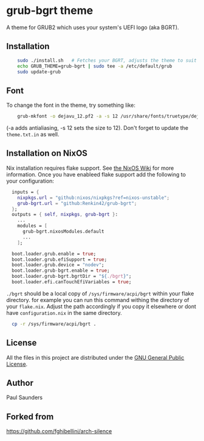 
# grub-bgrt theme

A theme for GRUB2 which uses your system's UEFI logo (aka BGRT).

## Installation

```sh
    sudo ./install.sh	# Fetches your BGRT, adjusts the theme to suit and installs it.
    echo GRUB_THEME=grub-bgrt | sudo tee -a /etc/default/grub
    sudo update-grub
```

## Font

To change the font in the theme, try something like:

```sh
	grub-mkfont -o dejavu_12.pf2 -a -s 12 /usr/share/fonts/truetype/dejavu/DejaVuSans.ttf
```

(-a adds antialiasing, -s 12 sets the size to 12). Don't forget to update the `theme.txt.in` as well.

## Installation on NixOS

Nix installation requires flake support. See [the NixOS Wiki](https://wiki.nixos.org/wiki/Flakes) for more 
information. Once you have enableed flake support add the following to your configuration:
```flake.nix  
  inputs = {
    nixpkgs.url = "github:nixos/nixpkgs?ref=nixos-unstable";
    grub-bgrt.url = "github:Renkin42/grub-bgrt";
  };
  outputs = { self, nixpkgs, grub-bgrt }:
    ...
    modules = [
      grub-bgrt.nixosModules.default
      ...
    ];
```

```configuration.nix
  boot.loader.grub.enable = true;
  boot.loader.grub.efiSupport = true;
  boot.loader.grub.device = "nodev";
  boot.loader.grub-bgrt.enable = true;
  boot.loader.grub-bgrt.bgrtDir = "${./bgrt}";
  boot.loader.efi.canTouchEfiVariables = true;
```

`./bgrt` should be a local copy of `/sys/firmware/acpi/bgrt` within your flake directory. for example
you can run this command withing the directory of your `flake.nix`. Adjust the path accordingly if you
copy it elsewhere or dont have `configuration.nix` in the same directory. 

```sh
  cp -r /sys/firmware/acpi/bgrt .
```

## License

All the files in this project are distributed under the [GNU General Public License](./LICENSE).

## Author

Paul Saunders

## Forked from

https://github.com/fghibellini/arch-silence
